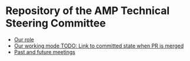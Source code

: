 # Repository of the AMP Technical Steering Committee

- [Our role](https://github.com/ampproject/meta/blob/master/GOVERNANCE.md#technical-steering-committee-tsc)
- [Our working mode TODO: Link to committed state when PR is merged](https://github.com/ampproject/meta-tsc/pull/2)
- [Past and future meetings](https://github.com/ampproject/meta-tsc/issues?utf8=%E2%9C%93&q=label%3A%22TSC+Meeting%22)
